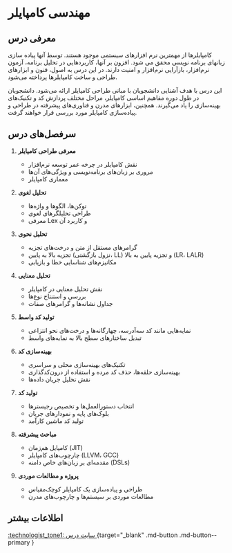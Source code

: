 # مهندسی کامپایلر

## معرفی درس

کامپایلرها از مهمترین نرم افزارهای سیستمی موجود هستند. توسط آنها پیاده سازی زبانهای برنامه نویسی محقق می شود. افزون بر آنها، کاربردهایی در تحلیل برنامه، آزمون نرم‌افزار، بازآرایی نرم‌افزار و امنیت دارند. در این درس به اصول، فنون و ابزارهای طراحی و ساخت کامپایلرها پرداخته می‌شود.

این درس با هدف آشنایی دانشجویان با مبانی طراحی کامپایلر ارائه می‌شود. دانشجویان در طول دوره مفاهیم اساسی کامپایلر، مراحل مختلف پردازش کد و تکنیک‌های بهینه‌سازی را یاد می‌گیرند. همچنین، ابزارهای مدرن و فناوری‌های پیشرفته در طراحی و پیاده‌سازی کامپایلر مورد بررسی قرار خواهند گرفت. 


## سرفصل‌های درس

1. **معرفی طراحی کامپایلر**  
    - نقش کامپایلر در چرخه عمر توسعه نرم‌افزار  
    - مروری بر زبان‌های برنامه‌نویسی و ویژگی‌های آن‌ها  
    - معماری کامپایلر  

2. **تحلیل لغوی**  
    - توکن‌ها، الگوها و واژه‌ها  
    - طراحی تحلیلگرهای لغوی  
    - معرفی Lex و کاربرد آن  

3. **تحلیل نحوی**  
    - گرامرهای مستقل از متن و درخت‌های تجزیه  
    - تجزیه بالا به پایین (نزول بازگشتی، LL) و تجزیه پایین به بالا (LR، LALR)  
    - مکانیزم‌های شناسایی خطا و بازیابی  

4. **تحلیل معنایی**  
    - نقش تحلیل معنایی در کامپایلر  
    - بررسی و استنتاج نوع‌ها  
    - جداول نشانه‌ها و گرامرهای صفات  

5. **تولید کد واسط**  
    - نمایه‌هایی مانند کد سه‌آدرسه، چهارگانه‌ها و درخت‌های نحو انتزاعی  
    - تبدیل ساختارهای سطح بالا به نمایه‌های واسط  

6. **بهینه‌سازی کد**  
    - تکنیک‌های بهینه‌سازی محلی و سراسری  
    - بهینه‌سازی حلقه‌ها، حذف کد مرده و استفاده از درون‌کدگذاری  
    - نقش تحلیل جریان داده‌ها  

7. **تولید کد**  
    - انتخاب دستورالعمل‌ها و تخصیص رجیسترها  
    - بلوک‌های پایه و نمودارهای جریان  
    - تولید کد ماشین کارآمد  

8. **مباحث پیشرفته**  
    - کامپایل هم‌زمان (JIT)  
    - چارچوب‌های کامپایلر (LLVM، GCC)  
    - مقدمه‌ای بر زبان‌های خاص دامنه (DSLs)  

9. **پروژه و مطالعات موردی**  
    - طراحی و پیاده‌سازی یک کامپایلر کوچک‌مقیاس  
    - مطالعات موردی بر سیستم‌ها و چارچوب‌های مدرن  


## اطلاعات بیشتر

[:technologist_tone1: سایت درس ](https://m-zakeri.github.io/Compilers){target="_blank" .md-button .md-button--primary } 
